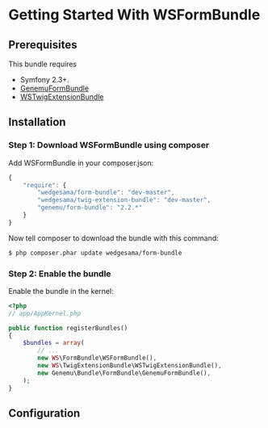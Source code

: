 Getting Started With WSFormBundle
==================================

## Prerequisites

This bundle requires 
- Symfony 2.3+.
- [GenemuFormBundle](https://github.com/genemu/GenemuFormBundle)
- [WSTwigExtensionBundle](https://github.com/WedgeSama/WSTwigExtensionBundle)

## Installation

### Step 1: Download WSFormBundle using composer

Add WSFormBundle in your composer.json:

```js
{
    "require": {
        "wedgesama/form-bundle": "dev-master",
        "wedgesama/twig-extension-bundle": "dev-master",
        "genemu/form-bundle": "2.2.*"
    }
}
```

Now tell composer to download the bundle with this command:

``` bash
$ php composer.phar update wedgesama/form-bundle
```

### Step 2: Enable the bundle

Enable the bundle in the kernel:

``` php
<?php
// app/AppKernel.php

public function registerBundles()
{
    $bundles = array(
        // ...
        new WS\FormBundle\WSFormBundle(),
        new WS\TwigExtensionBundle\WSTwigExtensionBundle(),
        new Genemu\Bundle\FormBundle\GenemuFormBundle(),
    );
}
```

## Configuration


